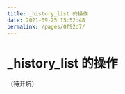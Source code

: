 ```yaml
---
title: _history_list 的操作
date: 2021-09-25 15:52:48
permalink: /pages/0f92d7/
---
```


# _history_list 的操作

（待开坑）